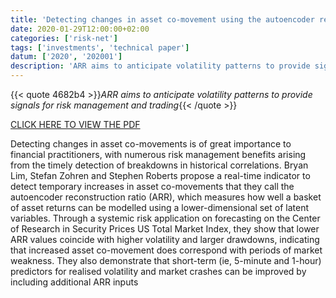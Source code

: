```yaml
---
title: 'Detecting changes in asset co-movement using the autoencoder reconstruction ratio'
date: 2020-01-29T12:00:00+02:00
categories: ['risk-net']
tags: ['investments', 'technical paper']
datum: ['2020', '202001']
description: 'ARR aims to anticipate volatility patterns to provide signals for risk management and trading'
---
```


{{< quote 4682b4 >}}_ARR aims to anticipate volatility patterns to provide signals for risk management and trading_{{< /quote >}}

[CLICK HERE TO VIEW THE PDF](https://d.docs.live.net/media/download/1047111)

Detecting changes in asset co-movements is of great importance to financial practitioners, with numerous risk management benefits arising from the timely detection of breakdowns in historical correlations. Bryan Lim, Stefan Zohren and Stephen Roberts propose a real-time indicator to detect temporary increases in asset co-movements that they call the autoencoder reconstruction ratio (ARR), which measures how well a basket of asset returns can be modelled using a lower-dimensional set of latent variables. Through a systemic risk application on forecasting on the Center of Research in Security Prices US Total Market Index, they show that lower ARR values coincide with higher volatility and larger drawdowns, indicating that increased asset co-movement does correspond with periods of market weakness. They also demonstrate that short-term (ie, 5-minute and 1-hour) predictors for realised volatility and market crashes can be improved by including additional ARR inputs

